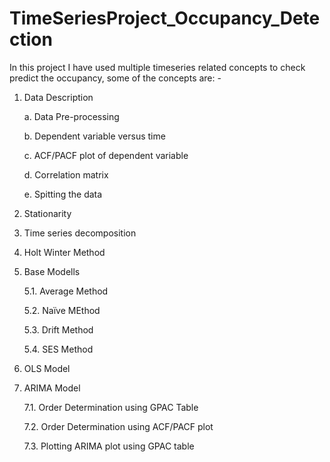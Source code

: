 # TimeSeriesProject_Occupancy_Detection

In this project I have used multiple timeseries related concepts to check predict the occupancy, some of the concepts are: -

1. Data Description

	a. Data Pre-processing
	
	b. Dependent variable versus time
	
	c. ACF/PACF plot of dependent variable
	
	d. Correlation matrix
	
	e. Spitting the data
2. Stationarity
3. Time series decomposition
4. Holt Winter Method
5. Base Modells

	5.1. Average Method
	
	5.2. Naïve MEthod

	5.3. Drift Method
	
	5.4. SES Method
6. OLS Model
7. ARIMA Model

	7.1. Order Determination using GPAC Table
	
	7.2. Order Determination using ACF/PACF plot
	
	7.3. Plotting ARIMA plot using GPAC table
